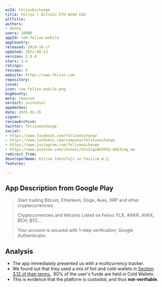 ```yaml
---
wsId: felixoExchange
title: Felixo | Bitcoin ETH AVAX CHZ
altTitle: 
authors:
- danny
users: 10000
appId: com.felixo.mobile
appCountry: 
released: 2019-10-17
updated: 2022-08-22
version: 2.0.0
stars: 3.4
ratings: 
reviews: 9
website: https://www.felixo.com
repository: 
issue: 
icon: com.felixo.mobile.png
bugbounty: 
meta: removed
verdict: custodial
appHashes: 
date: 2025-02-26
signer: 
reviewArchive: 
twitter: felixoexchange
social:
- https://www.facebook.com/felixoexchange
- https://www.linkedin.com/company/felixoexchange
- https://www.instagram.com/felixoexchange
- https://www.youtube.com/channel/UCuIJgsWXUXFp-8AE3jmg_mw
redirect_from: 
developerName: Felixo Teknoloji ve Yazılım A.Ş.
features: 

---
```


## App Description from Google Play

> Start trading Bitcoin, Ethereum, Doge, Avax, XRP and other cryptocurrencies
>
> Cryptocurrencies and Altcoins Listed on Felixo: FLX, ANKR, AVAX, BCH, BTC...
>
> Your account is secured with 1-step verification; Google Authenticator.

## Analysis

- The app immediately presented us with a multicurrency tracker. 
- We found out that they used a mix of hot and cold-wallets in [Section 3.12 of their terms.](https://www.felixo.com/en/contracts/user-agreement). 90% of the user's funds are held in Cold Wallets. 
- This is evidence that the platform is *custodial*, and thus **not-verifiable**.
